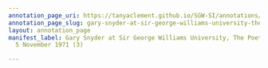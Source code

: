 ```yaml
---
annotation_page_uri: https://tanyaclement.github.io/SGW-SI/annotations/gary-snyder-at-sir-george-williams-university-the-poetry-series-5-november-1971-3--canvas-1-audience.json
annotation_page_slug: gary-snyder-at-sir-george-williams-university-the-poetry-series-5-november-1971-3--canvas-1-audience
layout: annotation_page
manifest_label: Gary Snyder at Sir George Williams University, The Poetry Series,
  5 November 1971 (3)

---
```


